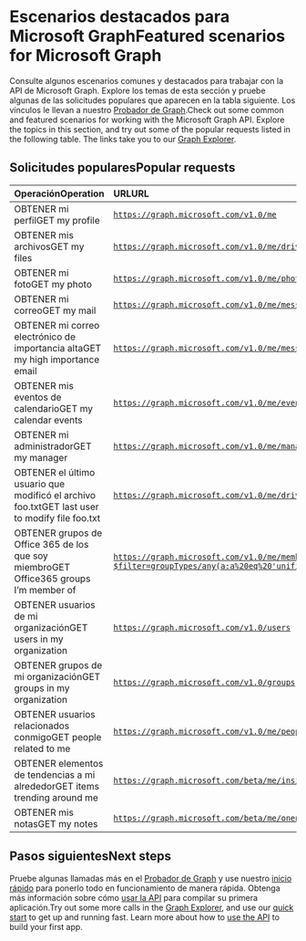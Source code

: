 # <a name="featured-scenarios-for-microsoft-graph"></a><span data-ttu-id="cf128-101">Escenarios destacados para Microsoft Graph</span><span class="sxs-lookup"><span data-stu-id="cf128-101">Featured scenarios for Microsoft Graph</span></span>

<span data-ttu-id="cf128-p101">Consulte algunos escenarios comunes y destacados para trabajar con la API de Microsoft Graph. Explore los temas de esta sección y pruebe algunas de las solicitudes populares que aparecen en la tabla siguiente. Los vínculos le llevan a nuestro [Probador de Graph](https://developer.microsoft.com/en-us/graph/graph-explorer).</span><span class="sxs-lookup"><span data-stu-id="cf128-p101">Check out some common and featured scenarios for working with the Microsoft Graph API. Explore the topics in this section, and try out some of the popular requests listed in the following table. The links take you to our [Graph Explorer](https://developer.microsoft.com/en-us/graph/graph-explorer).</span></span>


## <a name="popular-requests"></a><span data-ttu-id="cf128-105">Solicitudes populares</span><span class="sxs-lookup"><span data-stu-id="cf128-105">Popular requests</span></span>
| <span data-ttu-id="cf128-106">**Operación**</span><span class="sxs-lookup"><span data-stu-id="cf128-106">**Operation**</span></span> | <span data-ttu-id="cf128-107">**URL**</span><span class="sxs-lookup"><span data-stu-id="cf128-107">**URL**</span></span> |
|:--------------------------|:----------------------------------------|
|   <span data-ttu-id="cf128-108">OBTENER mi perfil</span><span class="sxs-lookup"><span data-stu-id="cf128-108">GET my profile</span></span> |    [`https://graph.microsoft.com/v1.0/me`](https://developer.microsoft.com/graph/graph-explorer/?request=me&version=v1.0) |
|   <span data-ttu-id="cf128-109">OBTENER mis archivos</span><span class="sxs-lookup"><span data-stu-id="cf128-109">GET my files</span></span> | [`https://graph.microsoft.com/v1.0/me/drive/root/children`](https://developer.microsoft.com/graph/graph-explorer/?request=me%2Fdrive%2Froot%2Fchildren&version=v1.0) |
|   <span data-ttu-id="cf128-110">OBTENER mi foto</span><span class="sxs-lookup"><span data-stu-id="cf128-110">GET my photo</span></span> | [`https://graph.microsoft.com/v1.0/me/photo/$value`](https://developer.microsoft.com/graph/graph-explorer/?request=me%2Fphoto%2F%24value&version=v1.0) |
|   <span data-ttu-id="cf128-111">OBTENER mi correo</span><span class="sxs-lookup"><span data-stu-id="cf128-111">GET my mail</span></span> |   [`https://graph.microsoft.com/v1.0/me/messages`](https://developer.microsoft.com/graph/graph-explorer/?request=me%2Fmessages&version=v1.0) |
|   <span data-ttu-id="cf128-112">OBTENER mi correo electrónico de importancia alta</span><span class="sxs-lookup"><span data-stu-id="cf128-112">GET my high importance email</span></span> | [`https://graph.microsoft.com/v1.0/me/messages?$filter=importance%20eq%20'high'`](https://developer.microsoft.com/graph/graph-explorer/?request=me%2Fmessages%3F%24filter%3Dimportance%2520eq%2520'high'&version=v1.0) |
|   <span data-ttu-id="cf128-113">OBTENER mis eventos de calendario</span><span class="sxs-lookup"><span data-stu-id="cf128-113">GET my calendar events</span></span> |    [`https://graph.microsoft.com/v1.0/me/events`](https://developer.microsoft.com/graph/graph-explorer/?request=me%2Fevents&version=v1.0) |
|   <span data-ttu-id="cf128-114">OBTENER mi administrador</span><span class="sxs-lookup"><span data-stu-id="cf128-114">GET my manager</span></span>  | [`https://graph.microsoft.com/v1.0/me/manager`](https://developer.microsoft.com/graph/graph-explorer/?request=me%2Fmanager&version=v1.0) |
|   <span data-ttu-id="cf128-115">OBTENER el último usuario que modificó el archivo foo.txt</span><span class="sxs-lookup"><span data-stu-id="cf128-115">GET last user to modify file foo.txt</span></span> |  [`https://graph.microsoft.com/v1.0/me/drive/root/children/foo.txt/lastModifiedByUser`](https://developer.microsoft.com/graph/graph-explorer/?request=me%2Fdrive%2Froot%2Fchildren%2Ffoo.txt%2FlastModifiedByUser&version=v1.0) |
|   <span data-ttu-id="cf128-116">OBTENER grupos de Office 365 de los que soy miembro</span><span class="sxs-lookup"><span data-stu-id="cf128-116">GET Office365 groups I’m member of</span></span>| [`https://graph.microsoft.com/v1.0/me/memberOf/$/microsoft.graph.group?$filter=groupTypes/any(a:a%20eq%20'unified')`](https://developer.microsoft.com/graph/graph-explorer/?request=me%2FmemberOf%2F%24%2Fmicrosoft.graph.group%3F%24filter%3DgroupTypes%2Fany(a%3Aa%2520eq%2520'unified')&version=v1.0) |
|   <span data-ttu-id="cf128-117">OBTENER usuarios de mi organización</span><span class="sxs-lookup"><span data-stu-id="cf128-117">GET users in my organization</span></span>     | [`https://graph.microsoft.com/v1.0/users`](https://developer.microsoft.com/graph/graph-explorer/?request=users&version=v1.0) |
|   <span data-ttu-id="cf128-118">OBTENER grupos de mi organización</span><span class="sxs-lookup"><span data-stu-id="cf128-118">GET groups in my organization</span></span> | [`https://graph.microsoft.com/v1.0/groups`](https://developer.microsoft.com/graph/graph-explorer/?request=groups&version=v1.0) |
|   <span data-ttu-id="cf128-119">OBTENER usuarios relacionados conmigo</span><span class="sxs-lookup"><span data-stu-id="cf128-119">GET people related to me</span></span>    | [`https://graph.microsoft.com/v1.0/me/people`](https://developer.microsoft.com/graph/graph-explorer/?request=me%2Fpeople&version=beta)  |
|   <span data-ttu-id="cf128-120">OBTENER elementos de tendencias a mi alrededor</span><span class="sxs-lookup"><span data-stu-id="cf128-120">GET items trending around me</span></span> |  [`https://graph.microsoft.com/beta/me/insights/trending`](https://developer.microsoft.com/graph/graph-explorer/?request=me%2Finsights%2Ftrending&version=beta) |
|   <span data-ttu-id="cf128-121">OBTENER mis notas</span><span class="sxs-lookup"><span data-stu-id="cf128-121">GET my notes</span></span> |  [`https://graph.microsoft.com/beta/me/onenote/notebooks`](https://developer.microsoft.com/graph/graph-explorer/?request=me%2Fonenote%2Fnotebooks&version=beta) |

## <a name="next-steps"></a><span data-ttu-id="cf128-122">Pasos siguientes</span><span class="sxs-lookup"><span data-stu-id="cf128-122">Next steps</span></span>

<span data-ttu-id="cf128-p102">Pruebe algunas llamadas más en el [Probador de Graph](https://developer.microsoft.com/graph/graph-explorer) y use nuestro [inicio rápido](https://developer.microsoft.com/graph/quick-start) para ponerlo todo en funcionamiento de manera rápida. Obtenga más información sobre cómo [usar la API](use_the_api.md) para compilar su primera aplicación.</span><span class="sxs-lookup"><span data-stu-id="cf128-p102">Try out some more calls in the [Graph Explorer](https://developer.microsoft.com/graph/graph-explorer), and use our [quick start](https://developer.microsoft.com/graph/quick-start) to get up and running fast. Learn more about how to [use the API](use_the_api.md) to build your first app.</span></span>